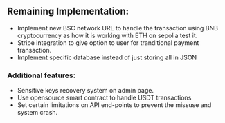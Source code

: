 ## Remaining Implementation:


- Implement new BSC network URL to handle the transaction using BNB cryptocurrency as how it is working with ETH on sepolia test it.
- Stripe integration to give option to user for tranditional payment transaction.
- Implement specific database instead of just storing all in JSON


### Additional features:

- Sensitive keys recovery system on admin page.
- Use opensource smart contract to handle USDT transactions
- Set certain limitations on API end-points to prevent the missuse and system crash. 


